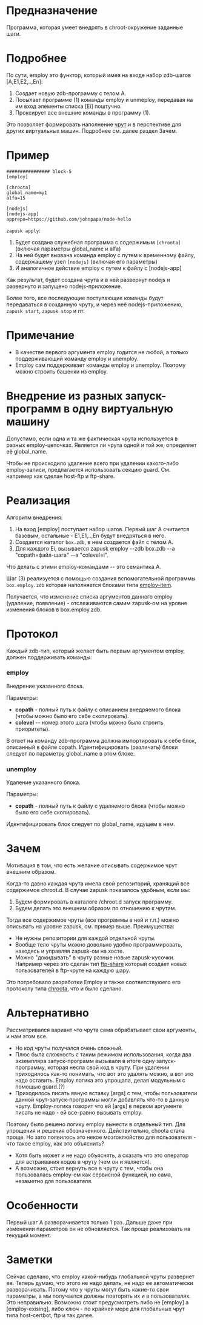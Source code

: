 Предназначение
==============
Программа, которая умеет внедрять в chroot-окружение заданные шаги.


Подробнее
=========
По сути, employ это функтор, который имея на входе набор zdb-шагов [A,E1,E2,..,En]:

1. Создает новую zdb-программу с телом A.
2. Посылает программе (1) команды employ и unmeploy, передавая на им вход элементы списка [Ei] поштучно.
3. Проксирует все внешние команды в программу (1).

Это позволяет формировать наполнение [чрут](../chroota.zdb) и в перспективе для других виртуальных машин.
Подробнее см. далее раздел Зачем.

Пример
======
```
################ block-5
[employ]

[chroota]
global_name=my1
alfa=15

[nodejs]
[nodejs-app]
apprepo=https://github.com/johnpapa/node-hello
```

`zapusk apply`:

1. Будет создана служебная программа с содержимым `[chroota]` (включая параметры global_name и alfa)
2. На ней будет вызвана команда employ с путем к временному файлу, содержащему узел `[nodejs]` (включая его параметры)
3. И аналогичное действие employ с путем к файлу с [nodejs-app]

Как результат, будет создана чрута и в ней развернут nodejs и развернуто и запущено nodejs-приложение.

Более того, все последующие поступающие команды будут передаваться в созданную чруту, и через неё nodejs-приложению,
`zapusk start`, `zapusk stop` и пт.

Примечание
==========
* В качестве первого аргумента employ годится не любой, а только поддерживающий команду employ и unemploy.
* Employ сам поддерживает команды employ и unemploy. Поэтому можно строить башенки из employ.

Внедрение из разных запуск-программ в одну виртуальную машину
=============================================================
Допустимо, если одна и та же фактическая чрута используется в разных employ-цепочках.
Является ли чрута одной и той же, определяет её global_name.

Чтобы не происходило удаление всего при удалении какого-либо employ-записи,
предлагается использовать секцию guard. См. например как сделан host-ftp и ftp-share.

Реализация
==========

Алгоритм внедрения:
1. На вход [employ] поступает набор шагов. Первый шаг A считается базовым, остальные - Е1,E1,..,En будут внедряться в него.
2. Создается каталог `box.zdb`, в нем создается файл с телом A.
3. Для каждого Ei, вызывается zapusk employ --zdb box.zdb --a "copath=файл-шага" --a "colevel=i".

Что делать с этими employ-командами -- это семантика A.

Шаг (3) реализуется с помощью создания вспомогательной программы `box.employ.zdb`
которая наполняется блоками типа [employ-item](../employ-item.zdb).

Получается, что изменение списка аргументов данного employ (удаление, появление) - отслеживаются самим zapusk-ом 
на уровне изменения блоков в box.employ.zdb.

Протокол
========
Каждый zdb-тип, который желает быть первым аргументом employ, должен поддерживать команды:

### employ
Внедрение указанного блока.

Параметры:
* **copath** - полный путь к файлу с описанием внедряемого блока (чтобы можно было его себе скопировать).
* **colevel** -- номер этого шага (чтобы можно было строить приоритеты).

В ответ на команду zdb-программа должна импортировать к себе блок, описанный в файле copath.
Идентифицировать (различать) блоки следует по параметру global_name в этом блоке.

### unemploy
Удаление указанного блока.

Параметры:
* **copath** - полный путь к файлу с удаляемого блока (чтобы можно было его себе скопировать).

Идентифицировать блок следует по global_name, идущем в нем.

Зачем
=====

Мотивация в том, что есть желание описывать содержимое чрут внешним образом. 

Когда-то давно каждая чрута имела свой репозиторий, хранящий все содержимое chroot.d. 
В случае zapusk показалось удобным, если мы:
1. Будем формировать в каталоге /chroot.d запуск программу.
2. Будем делать это внешним образом по отношению к чрутам.

Тогда все содержимое чруты (все программы в ней и т.п.) можно описывать на уровне zapusk, 
см. пример выше. Преимущества:
* Не нужны репозитории для каждой отдельной чруты.
* Вообще тело чруты можно довольно удобно программировать, находясь и управляя zapusk-ом на хосте.
* Можно "докидывать" в чруту разные новые zapusk-кусочки. Например через это сделан тип [ftp-share](../ftp-share.zdb)
который создает новых пользователей в ftp-чруте на каждую шару.

Это потребовало разработки Employ и также соответствуюего его протоколу типа [chroota](../chroota.zdb), что и было сделано.

Альтернативно
=============
Рассматривался вариант что чрута сама обрабатывает свои аргументы, и нам этом все.
* Но код чруты получался очень сложный. 
* Плюс была сложность с таким режимом использования, когда два экземпляра запуск-программ
вызывали в итоге одну запуск-программу, которая несла свой код в чруту. При удалении приходилось как-то понимать, что вот
это удалять можно, а вот это надо оставить. Employ логика это упрощала, делая модульным с помощью guard.(?)
* Приходилось писать явную вставку [args] с тем, чтобы пользователи данной чрут-запуск-программы могли добавлять что-то
в данную чруту. Employ-логика говорит что ей [args] в первом аргументе писать не надо - ей все-равно вызывать employ.

Поэтому было решено логику employ вынести в отдельный тип. Для упрощения и решения обозначенного.
Действительно, choota стала проще. Но зато появилось это некое мозгоклюйство для пользователя - что такое employ, как это объяснить?
 * Хотя быть может и не надо объяснять, а сказать что это оператор для встраивания кодов в чруту (чем он и является).
 * А возможно, стоит вернуть все в чруту с тем, чтобы она пользовалась employ-ем как сервисной функцией, но сама, 
незаметно для пользователя.

Особенности
===========
Первый шаг A разворачивается только 1 раз. Дальше даже при изменении параметров он не обновляется.
Так проще реализовать на текущий момент.

Заметки
=======
Сейчас сделано, что employ какой-нибудь глобальной чруты развернет ее. Теперь думаю, что этого не надо делать, не надо ее автоматически разворачивать.
Потому что у чруты могут быть какие-то свои параметры, а мы получается должны повторять их и в пользователях. Это неправильно.
Возможно стоит предусмотреть либо не [employ] а [employ-exising], либо ключ - по крайней мере для глобальных чрут типа host-certbot, ftp и так далее.